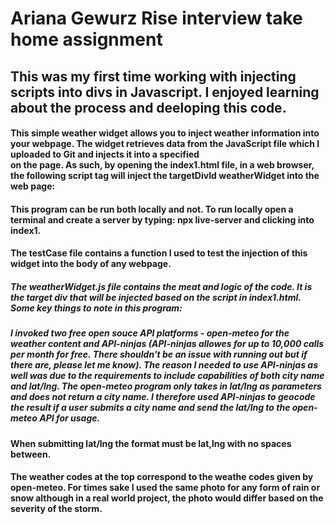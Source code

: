 # Ariana Gewurz Rise interview take home assignment 

## This was my first time working with injecting scripts into divs in Javascript. I enjoyed learning about the process and deeloping this code. 

#### This simple weather widget allows you to inject weather information into your webpage. The widget retrieves data from the  JavaScript file which I uploaded to Git and injects it into a specified <div> on the page. As such, by opening the index1.html file, in a web browser, the following script tag will inject the targetDivId weatherWidget into the web page: <!-- <script src= "https://arg224.github.io/Rise/weatherWidget.js" targetDivId="weatherWidget" ></script> --> 

#### This program can be run both locally and not. To run locally open a terminal and create a server by typing: npx live-server and clicking into index1. 

#### The testCase file contains a function I used to test the injection of this widget into the body of any webpage. 

##### The weatherWidget.js file contains the meat and logic of the code. It is the target div that will be injected based on the script in index1.html. Some key things to note in this program: 

##### I invoked two free open souce API platforms - open-meteo for the weather content and API-ninjas (API-ninjas allowes for up to 10,000 calls per month for free. There shouldn't be an issue with running out but if there are, please let me know). The reason I needed to use API-ninjas as well was due to the requirements to include capabilities of both city name and lat/lng. The open-meteo program only takes in lat/lng as parameters and does not return a city name. I therefore used API-ninjas to geocode the result if a user submits a city name and send the lat/lng to the open-meteo API for usage. 

#### When submitting lat/lng the format must be lat,lng with no spaces between.

#### The weather codes at the top correspond to the weathe codes given by open-meteo. For times sake I used the same photo for any form of rain or snow although in a real world project, the photo would differ based on the severity of the storm. 
